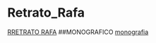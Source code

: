 
# Retrato_Rafa
[RRETRATO RAFA](9_formas_rafael_gordillo.pdf)
##MONOGRAFICO
[monografia](monografia_osamu_sato-pdf)

